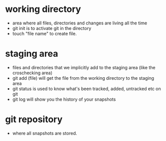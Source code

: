 # working directory
- area where all files, directories and changes are living all the time
- git init is to activate git in the directory
- touch "file name" to create file.

# staging area
- files and directories that we implicitly add to the staging area
(like the croschecking area)
- git add (file) will get the file from the working directory to the 
staging area
- git status is used to know what's been tracked, added, untracked etc on git
- git log will show you the history of your snapshots

# git repository
- where all snapshots are stored.